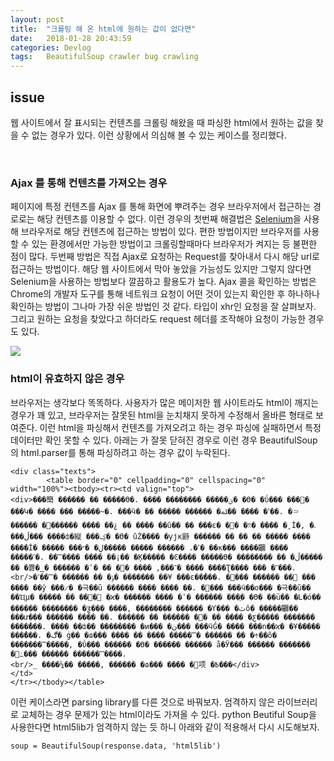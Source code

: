 ```yaml
---
layout: post
title:  "크롤링 해 온 html에 원하는 값이 없다면"
date:   2018-01-28 20:43:59
categories: Devlog
tags:	BeautifulSoup crawler bug crawling
---
```


## issue
웹 사이트에서 잘 표시되는 컨텐츠를 크롤링 해왔을 때 파싱한 html에서 원하는 값을 찾을 수 없는 경우가 있다. 이런 상황에서 의심해 볼 수 있는 케이스를 정리했다. 

<br/>

### Ajax 를 통해 컨텐츠를 가져오는 경우
페이지에 특정 컨텐츠를 Ajax 를 통해 화면에 뿌려주는 경우 브라우저에서 접근하는 경로로는 해당 컨텐츠를 이용할 수 없다. 이런 경우의 첫번째 해결법은 <a href="http://selenium-python.readthedocs.io/">Selenium</a>을 사용해 브라우저로 해당 컨텐츠에 접근하는 방법이 있다. 편한 방법이지만 브라우저를 사용할 수 있는 환경에서만 가능한 방법이고 크롤링할때마다 브라우저가 켜지는 등 불편한 점이 많다. 두번째 방법은 직접 Ajax로 요청하는 Request를 찾아내서 다시 해당 url로 접근하는 방법이다. 해당 웹 사이트에서 막아 놓았을 가능성도 있지만 그렇지 않다면 Selenium을 사용하는 방법보다 깔끔하고 활용도가 높다. Ajax 콜을 확인하는 방법은 Chrome의 개발자 도구를 통해 네트워크 요청이 어떤 것이 있는지 확인한 후 하나하나 확인하는 방법이 그나마 가장 쉬운 방법인 것 같다. 타입이 xhr인 요청을 잘 살펴보자. 그리고 원하는 요청을 찾았다고 하더라도 request 헤더를 조작해야 요청이 가능한 경우도 있다. 

<a href="//underlinee.github.io/assets/20180129-1.png" data-lightbox="falcon9-large">
  <img src="//underlinee.github.io/assets/20180129-1.png"/>
</a>

<br/> 

### html이 유효하지 않은 경우 
브라우저는 생각보다 똑똑하다. 사용자가 많은 메이저한 웹 사이트라도 html이 깨지는 경우가 꽤 있고, 브라우저는 잘못된 html을 눈치채지 못하게 수정해서 올바른 형태로 보여준다. 이런 html을 파싱해서 컨텐츠를 가져오려고 하는 경우 파싱에 실패하면서 특정 데이터만 확인 못할 수 있다. 아래는 </div> 가 잘못 닫혀진 경우로 이런 경우 BeautifulSoup 의 html.parser를 통해 파싱하려고 하는 경우 값이 누락된다. 

```
<div class="texts">
        <table border="0" cellpadding="0" cellspacing="0" width="100%"><tbody><tr><td valign="top">
<div>���簡 ������ �� �����ϴ�. ���� �������� �����ؾ� �ϴ� �ΰ��� ���԰� ���Կ� ���� ��� �����̴�. ���ӵ� �� ����� ������ �ߴ� ���� ��ﳭ��. �⸧������ �԰������ ���� ��¿ �� ���� ��û�� �� ���ε� �װ� �׸� ���� �˳İ�, �ᱹ ���ڵ��� ����ȸ�縦 ���ؼ� �ϴ� ûŹ���� �ƴϳĸ鼭 ������ �� �� �ִ� ����� ���� ����İ� ����� ���ߴ�. ������ ����� �����ڸ� �״� ��κ��� ����鿡 ���� �����ߴ�. ���̿��� ���� ��¡�� �Ķ����� �Ͼ���� �����ϴ� �������� �� �ڵ����� �� �뾿�̳� ������ �־���, ���� �޵� �� �ٴ� ���� ����Ʈ���� ��� �־���.
<br/>�ݸ� �� ������ �̿��ߴ� ������� ��¥ ���ε��̾���. �׵��� ������ �� ��� ���� ��ŷ ���̷� �극��ũ ������ ���� ���� �ִ�. �׷��� ���ӵ��ο��� �극��ũ�� ��Ҵµ� ����� �� ���⸸ �ϰ� ������ ���� �ʾ� ������ ���ָ� �ϴ� ��ü�� �Լ�ó�� ������ �������� �ƺ��� ����, �������� ������ �Ƴ��� �ٽô� �����鿡�� ���ư��� ������ ���� �ִ�. ������ �� ������ �׷� �� ���� �ƹ����� ������� ����̾���. ���� ��ȸ�� �������� �и��� �ڽ��� ���ӵǴ� ���� ���ո��ϰ� �Ұ����� ���̾���. �ڰ� ġ�� �ɷ��� ���� �� ���� �����̿� ������ �ִ� �÷��õ� �������̿�����, �ΰ��� ������ �ϴ� �ּ����� ������ å�Ӱ��� ������ ������� �׾߸��� ������ �������̿���.
<br/>_ ����¼�� �����, ������ �ɷ��� ���� �׵项 �߿���</div>
</td>
</tr></tbody></table>
```


이런 케이스라면 parsing library를 다른 것으로 바꿔보자. 엄격하지 않은 라이브러리로 교체하는 경우 문제가 있는 html이라도 가져올 수 있다. 
python Beutiful Soup을 사용한다면 html5lib가 엄격하지 않는 듯 하니 아래와 같이 적용해서 다시 시도해보자.


```
soup = BeautifulSoup(response.data, 'html5lib')
```

